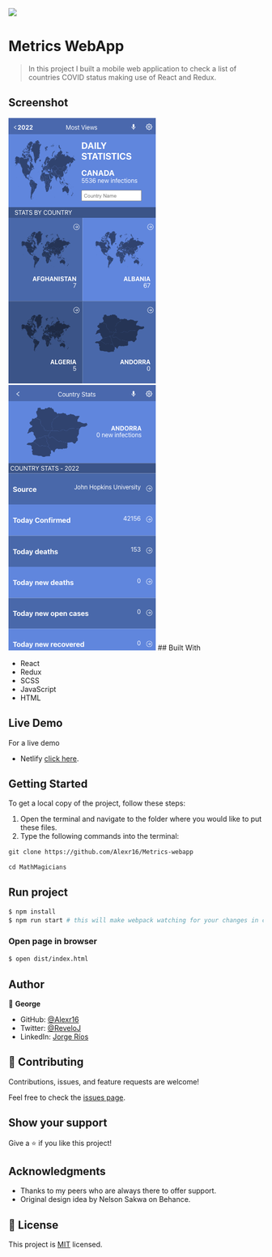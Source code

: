 ![](https://img.shields.io/badge/Microverse-blueviolet)

# Metrics WebApp

> In this project I built a mobile web application to check a list of countries COVID status making use of React and Redux.


## Screenshot

<img src="./App2.png">
<img src="./App1.png">
## Built With

- React
- Redux
- SCSS
- JavaScript
- HTML

## Live Demo

For a live demo
- Netlify [click here](https://alexr16-makes-great-sites.netlify.app/).

## Getting Started

To get a local copy of the project, follow these steps: 
1. Open the terminal and navigate to the folder where you would like to put these files.
2. Type the following commands into the terminal: 
 ```
 git clone https://github.com/Alexr16/Metrics-webapp
 ```
 ```
 cd MathMagicians
 ```
 
## Run project

```bash
$ npm install
$ npm run start # this will make webpack watching for your changes in code
```

### Open page in browser

```bash
$ open dist/index.html
```

## Author

👤 **George**

- GitHub: [@Alexr16](https://github.com/Alexr16)
- Twitter: [@ReveloJ](https://twitter.com/ReveloJ)
- LinkedIn: [Jorge Ríos](https://www.linkedin.com/in/jorgeriosr/)

## 🤝 Contributing

Contributions, issues, and feature requests are welcome!

Feel free to check the [issues page](https://github.com/Alexr16/Metrics-webapp/issues).

## Show your support

Give a ⭐️ if you like this project!

## Acknowledgments

- Thanks to my peers who are always there to offer support. 
- Original design idea by Nelson Sakwa on Behance.

## 📝 License

This project is [MIT](./LICENSE) licensed.

